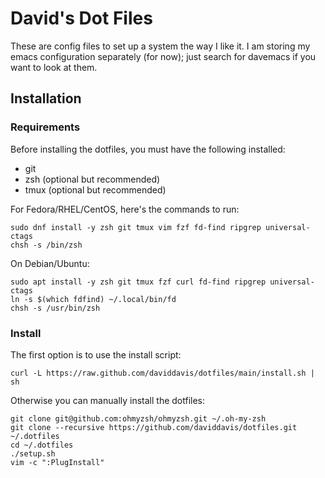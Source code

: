David's Dot Files
=================

These are config files to set up a system the way I like it. I am storing my emacs configuration
separately (for now); just search for davemacs if you want to look at them.

Installation
-----------

### Requirements

Before installing the dotfiles, you must have the following installed:

* git
* zsh (optional but recommended)
* tmux (optional but recommended)

For Fedora/RHEL/CentOS, here's the commands to run:

```
sudo dnf install -y zsh git tmux vim fzf fd-find ripgrep universal-ctags
chsh -s /bin/zsh
```

On Debian/Ubuntu:

```
sudo apt install -y zsh git tmux fzf curl fd-find ripgrep universal-ctags
ln -s $(which fdfind) ~/.local/bin/fd
chsh -s /usr/bin/zsh
```

### Install

The first option is to use the install script:

    curl -L https://raw.github.com/daviddavis/dotfiles/main/install.sh | sh


Otherwise you can manually install the dotfiles:

    git clone git@github.com:ohmyzsh/ohmyzsh.git ~/.oh-my-zsh
    git clone --recursive https://github.com/daviddavis/dotfiles.git ~/.dotfiles
    cd ~/.dotfiles
    ./setup.sh
    vim -c ":PlugInstall"
